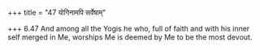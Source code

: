 +++
title = "47 योगिनामपि सर्वेषाम्"

+++
6.47 And among all the Yogis he who, full of faith and with his inner
self merged in Me, worships Me is deemed by Me to be the most devout.

